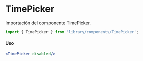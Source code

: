 # TimePicker

Importación del componente TimePicker.

```js
import { TimePicker } from 'library/components/TimePicker';
```

<!-- STORY -->

#### Uso

```jsx
<TimePicker disabled/>
```
